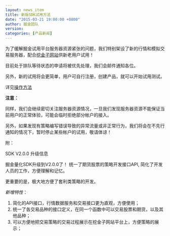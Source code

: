 ```yaml
---
layout: news_item
title: 新版SDK试用方法  
date: "2015-03-21 19:00:00 +0800"
author: 掘金团队
version: 
categories: [产品新闻]
---
```


为了缓解掘金试用平台服务器资源紧张的问题，我们特别架设了新的行情和模拟交易服务器，配合[挖金子网站](http://www.wajinzi.me/)供新老用户试用！

目前处于排队等待状态的申请将被优先处理，我们会邮件通知各位。

另外，新的试用将会更简单，用户可自行注册，创建产品，就可以开始试用测试。

详见[操作方法](/site/docs/work_with_wjz/)


**注意：**

同样，我们会继续密切关注服务器资源情况，一旦我们发现服务器资源不能保证当前用户的正常体验，可能会临时拒绝部分帐户的接入。

另外，如果发现有策略编写错误导致的异常流量或非正常行为，我们将会在不先行通知的情况下，暂时停止某些帐户的试用，敬请体谅！


附： 

SDK V2.0.0 升级信息

掘金量化SDK升级到V2.0.0了！ 统一了期货股票的策略开发接口API, 简化了开发人员的工作，方便理解和记忆。

更重要的是，极大地方便了套利类策略的开发。 

*新增特性*：

1. 简化的API接口，行情数据服务和交易接口更为直观，方便使用；
2. 统一了各交易品种的接口定义，在同一个函数中可以交易股票和期货，以及其他品种；
3. 可以方便地把交易策略的交易过程展示在挖金子网站平台上，方便策略的展示；
